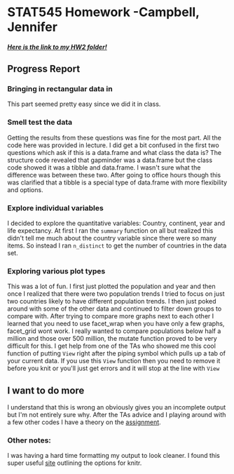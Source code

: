 # STAT545 Homework -Campbell, Jennifer

##### [Here is the link to my HW2 folder!](https://github.com/Jenncscampbell/STAT545-hw2-Campbell-Jennifer/tree/master/hw02) #####


## Progress Report

### Bringing in rectangular data in 
This part seemed pretty easy since we did it in class. 

### Smell test the data
Getting the results from these questions was fine for the most part. All the code here was provided in lecture. I did get a bit confused in the first two questions which ask if this is a data.frame and what class the data is? The structure code revealed that gapminder was a data.frame but the class code showed it was a tibble and data.frame. I wasn't sure what the difference was between these two. After going to office hours though this was clarified that a tibble is a special type of data.frame with more flexibility and options. 


### Explore individual variables
I decided to explore the quantitative variables: Country, continent, year and life expectancy. At first I ran the `summary` function on all but realized this didn't tell me much about the country variable since there were so many items. So instead I ran `n_distinct` to get the number of countries in the data set. 

### Exploring various plot types
This was a lot of fun. I first just plotted the population and year and then once I realized that there were two population trends I tried to focus on just two countries likely to have different population trends. I then just poked around with some of the other data and continued to filter down groups to compare with. After trying to compare more graphs next to each other I learned that you need to use facet_wrap when you have only a few graphs, facet_grid wont work. I really wanted to compare populations below half a million and those over 500 million, the mutate function proved to be very difficult for this. I get help from one of the TAs who showed me this cool function of putting `View` right after the piping symbol which pulls up a tab of your current data. If you use this `View` function then you need to remove it before you knit or you'll just get errors and it will stop at the line with `View`

## I want to do more
I understand that this is wrong an obviously gives you an incomplete output but I'm not entirely sure why. After the TAs advice and I playing around with a few other codes I have a theory on the [assignment](https://github.com/Jenncscampbell/STAT545-hw2-Campbell-Jennifer/blob/master/hw02/Gapminder_explore.md).


### Other notes: 
I was having a hard time formatting my output to look cleaner. I found this super useful [site](https://yihui.name/knitr/options/) outlining the options for knitr. 
